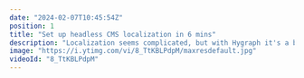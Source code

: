 ```yaml
---
date: "2024-02-07T10:45:54Z"
position: 1
title: "Set up headless CMS localization in 6 mins"
description: "Localization seems complicated, but with Hygraph it's a breeze to set up. In this video of the CMS Feature Ninja, Tim Benniks shows off how to set up multiple languages for assets and regular models in 6 minutes!\n\n\n#i18n #headlesscms #localization"
image: "https://i.ytimg.com/vi/8_TtKBLPdpM/maxresdefault.jpg"
videoId: "8_TtKBLPdpM"
---
```


